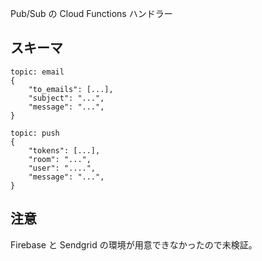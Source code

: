 Pub/Sub の Cloud Functions ハンドラー

## スキーマ

```
topic: email
{
    "to_emails": [...],
    "subject": "...",
    "message": "...",
}
```

```
topic: push
{
    "tokens": [...],
    "room": "...",
    "user": "....",
    "message": "...",
}
```

## 注意

Firebase と Sendgrid の環境が用意できなかったので未検証。